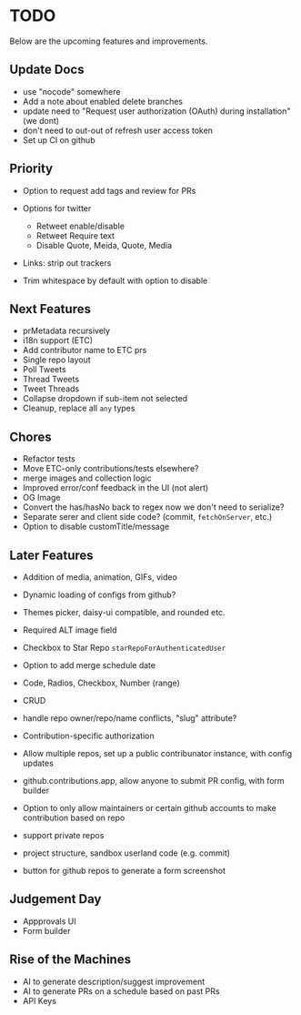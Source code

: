 # TODO

Below are the upcoming features and improvements.

## Update Docs

- use "nocode" somewhere
- Add a note about enabled delete branches
- update need to "Request user authorization (OAuth) during installation" (we dont)
- don't need to out-out of refresh user access token
- Set up CI on github

## Priority

- Option to request add tags and review for PRs
- Options for twitter

  - Retweet enable/disable
  - Retweet Require text
  - Disable Quote, Meida, Quote, Media

- Links: strip out trackers
- Trim whitespace by default with option to disable

## Next Features

- prMetadata recursively
- i18n support (ETC)
- Add contributor name to ETC prs
- Single repo layout
- Poll Tweets
- Thread Tweets
- Tweet Threads
- Collapse dropdown if sub-item not selected
- Cleanup, replace all `any` types

## Chores

- Refactor tests
- Move ETC-only contributions/tests elsewhere?
- merge images and collection logic
- Improved error/conf feedback in the UI (not alert)
- OG Image
- Convert the has/hasNo back to regex now we don't need to serialize?
- Separate serer and client side code? (commit, `fetchOnServer`, etc.)
- Option to disable customTitle/message

## Later Features

- Addition of media, animation, GIFs, video
- Dynamic loading of configs from github?
- Themes picker, daisy-ui compatible, and rounded etc.
- Required ALT image field
- Checkbox to Star Repo `starRepoForAuthenticatedUser`
- Option to add merge schedule date
- Code, Radios, Checkbox, Number (range)
- CRUD

- handle repo owner/repo/name conflicts, "slug" attribute?
- Contribution-specific authorization
- Allow multiple repos, set up a public contribunator instance, with config updates
- github.contributions.app, allow anyone to submit PR config, with form builder
- Option to only allow maintainers or certain github accounts to make contribution based on repo
- support private repos
- project structure, sandbox userland code (e.g. commit)
- button for github repos to generate a form screenshot

## Judgement Day

- Appprovals UI
- Form builder

## Rise of the Machines

- AI to generate description/suggest improvement
- AI to generate PRs on a schedule based on past PRs
- API Keys
